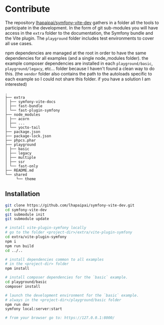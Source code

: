 # Contribute

The repository [lhapaipai/symfony-vite-dev](https://github.com/lhapaipai/symfony-vite-dev) gathers in a folder all the tools to participate in the development.
In the form of git sub-modules you will have access in the `extra` folder to the documentation, the Symfony bundle and the Vite plugin. The `playground` folder includes test environments to cover all use cases.

npm dependencies are managed at the root in order to have the same dependencies for all examples (and a single node_modules folder).
the example composer dependencies are installed in each `playground/basic`, `playground/legacy`, etc... folder because I haven't found a clean way to do this. (the `vendor` folder also contains the path to the autoloads specific to each example so I could not share this folder. if you have a solution I am interested)

```
.
├── extra
│ ├── symfony-vite-docs
│ ├── fast-bundle
│ └── fast-plugin-symfony
├── node_modules
│ ├── acorn
│ ├── ...
│ └── yocto-tail
├── package.json
├── package-lock.json
├── phpcs.phar
├── playground
│ ├── basic
│ ├── legacy
│ ├── multiple
│ ├── ssr
│ └── fast-only
├── README.md
└── shared
     └── theme
```

## Installation


```bash
git clone https://github.com/lhapaipai/symfony-vite-dev.git
cd symfony-vite-dev
git submodule init
git submodule update

# install vite-plugin-symfony locally
# go to the folder <project-dir>/extra/vite-plugin-symfony
cd extra/vite-plugin-symfony
npm i
npm run build
cd ../..

# install dependencies common to all examples
# in the <project-dir> folder
npm install

# install composer dependencies for the `basic` example.
cd playground/basic
composer install

# launch the development environment for the `basic` example.
# always in the <project-dir>/playground/basic folder
npm run dev
symfony local:server:start

# from your browser go to: https://127.0.0.1:8000/
```
